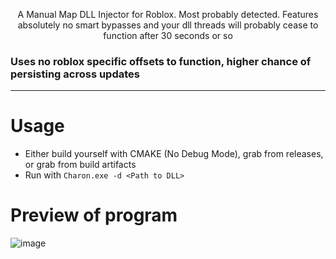 <p align="center"> A Manual Map DLL Injector for Roblox. Most probably detected. Features absolutely no smart bypasses and your dll threads will probably cease to function after 30 seconds or so </p>

### Uses no roblox specific offsets to function, higher chance of persisting across updates
---
# Usage
- Either build yourself with CMAKE (No Debug Mode), grab from releases, or grab from build artifacts
- Run with ``` Charon.exe -d <Path to DLL> ```

# Preview of program

![image](https://github.com/user-attachments/assets/4447fd25-1af6-48ce-a390-65edfe75ffcc)
